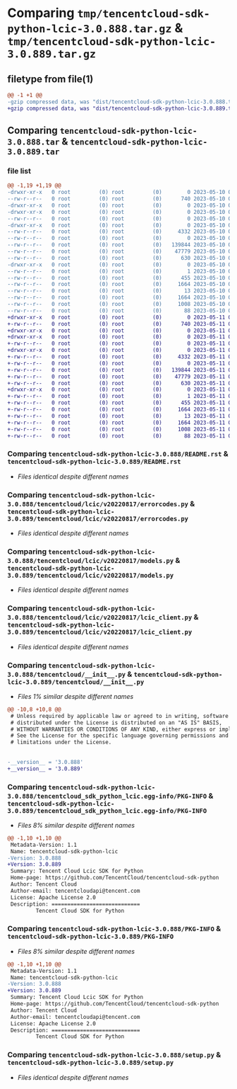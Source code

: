 # Comparing `tmp/tencentcloud-sdk-python-lcic-3.0.888.tar.gz` & `tmp/tencentcloud-sdk-python-lcic-3.0.889.tar.gz`

## filetype from file(1)

```diff
@@ -1 +1 @@
-gzip compressed data, was "dist/tencentcloud-sdk-python-lcic-3.0.888.tar", last modified: Wed May 10 02:18:51 2023, max compression
+gzip compressed data, was "dist/tencentcloud-sdk-python-lcic-3.0.889.tar", last modified: Thu May 11 02:55:43 2023, max compression
```

## Comparing `tencentcloud-sdk-python-lcic-3.0.888.tar` & `tencentcloud-sdk-python-lcic-3.0.889.tar`

### file list

```diff
@@ -1,19 +1,19 @@
-drwxr-xr-x   0 root         (0) root         (0)        0 2023-05-10 02:18:51.000000 tencentcloud-sdk-python-lcic-3.0.888/
--rw-r--r--   0 root         (0) root         (0)      740 2023-05-10 02:18:51.000000 tencentcloud-sdk-python-lcic-3.0.888/README.rst
-drwxr-xr-x   0 root         (0) root         (0)        0 2023-05-10 02:18:51.000000 tencentcloud-sdk-python-lcic-3.0.888/tencentcloud/
-drwxr-xr-x   0 root         (0) root         (0)        0 2023-05-10 02:18:51.000000 tencentcloud-sdk-python-lcic-3.0.888/tencentcloud/lcic/
--rw-r--r--   0 root         (0) root         (0)        0 2023-05-10 02:18:51.000000 tencentcloud-sdk-python-lcic-3.0.888/tencentcloud/lcic/__init__.py
-drwxr-xr-x   0 root         (0) root         (0)        0 2023-05-10 02:18:51.000000 tencentcloud-sdk-python-lcic-3.0.888/tencentcloud/lcic/v20220817/
--rw-r--r--   0 root         (0) root         (0)     4332 2023-05-10 02:18:51.000000 tencentcloud-sdk-python-lcic-3.0.888/tencentcloud/lcic/v20220817/errorcodes.py
--rw-r--r--   0 root         (0) root         (0)        0 2023-05-10 02:18:51.000000 tencentcloud-sdk-python-lcic-3.0.888/tencentcloud/lcic/v20220817/__init__.py
--rw-r--r--   0 root         (0) root         (0)   139844 2023-05-10 02:18:51.000000 tencentcloud-sdk-python-lcic-3.0.888/tencentcloud/lcic/v20220817/models.py
--rw-r--r--   0 root         (0) root         (0)    47779 2023-05-10 02:18:51.000000 tencentcloud-sdk-python-lcic-3.0.888/tencentcloud/lcic/v20220817/lcic_client.py
--rw-r--r--   0 root         (0) root         (0)      630 2023-05-10 02:18:51.000000 tencentcloud-sdk-python-lcic-3.0.888/tencentcloud/__init__.py
-drwxr-xr-x   0 root         (0) root         (0)        0 2023-05-10 02:18:51.000000 tencentcloud-sdk-python-lcic-3.0.888/tencentcloud_sdk_python_lcic.egg-info/
--rw-r--r--   0 root         (0) root         (0)        1 2023-05-10 02:18:51.000000 tencentcloud-sdk-python-lcic-3.0.888/tencentcloud_sdk_python_lcic.egg-info/dependency_links.txt
--rw-r--r--   0 root         (0) root         (0)      455 2023-05-10 02:18:51.000000 tencentcloud-sdk-python-lcic-3.0.888/tencentcloud_sdk_python_lcic.egg-info/SOURCES.txt
--rw-r--r--   0 root         (0) root         (0)     1664 2023-05-10 02:18:51.000000 tencentcloud-sdk-python-lcic-3.0.888/tencentcloud_sdk_python_lcic.egg-info/PKG-INFO
--rw-r--r--   0 root         (0) root         (0)       13 2023-05-10 02:18:51.000000 tencentcloud-sdk-python-lcic-3.0.888/tencentcloud_sdk_python_lcic.egg-info/top_level.txt
--rw-r--r--   0 root         (0) root         (0)     1664 2023-05-10 02:18:51.000000 tencentcloud-sdk-python-lcic-3.0.888/PKG-INFO
--rw-r--r--   0 root         (0) root         (0)     1008 2023-05-10 02:18:51.000000 tencentcloud-sdk-python-lcic-3.0.888/setup.py
--rw-r--r--   0 root         (0) root         (0)       88 2023-05-10 02:18:51.000000 tencentcloud-sdk-python-lcic-3.0.888/setup.cfg
+drwxr-xr-x   0 root         (0) root         (0)        0 2023-05-11 02:55:43.000000 tencentcloud-sdk-python-lcic-3.0.889/
+-rw-r--r--   0 root         (0) root         (0)      740 2023-05-11 02:55:43.000000 tencentcloud-sdk-python-lcic-3.0.889/README.rst
+drwxr-xr-x   0 root         (0) root         (0)        0 2023-05-11 02:55:43.000000 tencentcloud-sdk-python-lcic-3.0.889/tencentcloud/
+drwxr-xr-x   0 root         (0) root         (0)        0 2023-05-11 02:55:43.000000 tencentcloud-sdk-python-lcic-3.0.889/tencentcloud/lcic/
+-rw-r--r--   0 root         (0) root         (0)        0 2023-05-11 02:55:43.000000 tencentcloud-sdk-python-lcic-3.0.889/tencentcloud/lcic/__init__.py
+drwxr-xr-x   0 root         (0) root         (0)        0 2023-05-11 02:55:43.000000 tencentcloud-sdk-python-lcic-3.0.889/tencentcloud/lcic/v20220817/
+-rw-r--r--   0 root         (0) root         (0)     4332 2023-05-11 02:55:43.000000 tencentcloud-sdk-python-lcic-3.0.889/tencentcloud/lcic/v20220817/errorcodes.py
+-rw-r--r--   0 root         (0) root         (0)        0 2023-05-11 02:55:43.000000 tencentcloud-sdk-python-lcic-3.0.889/tencentcloud/lcic/v20220817/__init__.py
+-rw-r--r--   0 root         (0) root         (0)   139844 2023-05-11 02:55:43.000000 tencentcloud-sdk-python-lcic-3.0.889/tencentcloud/lcic/v20220817/models.py
+-rw-r--r--   0 root         (0) root         (0)    47779 2023-05-11 02:55:43.000000 tencentcloud-sdk-python-lcic-3.0.889/tencentcloud/lcic/v20220817/lcic_client.py
+-rw-r--r--   0 root         (0) root         (0)      630 2023-05-11 02:55:43.000000 tencentcloud-sdk-python-lcic-3.0.889/tencentcloud/__init__.py
+drwxr-xr-x   0 root         (0) root         (0)        0 2023-05-11 02:55:43.000000 tencentcloud-sdk-python-lcic-3.0.889/tencentcloud_sdk_python_lcic.egg-info/
+-rw-r--r--   0 root         (0) root         (0)        1 2023-05-11 02:55:43.000000 tencentcloud-sdk-python-lcic-3.0.889/tencentcloud_sdk_python_lcic.egg-info/dependency_links.txt
+-rw-r--r--   0 root         (0) root         (0)      455 2023-05-11 02:55:43.000000 tencentcloud-sdk-python-lcic-3.0.889/tencentcloud_sdk_python_lcic.egg-info/SOURCES.txt
+-rw-r--r--   0 root         (0) root         (0)     1664 2023-05-11 02:55:43.000000 tencentcloud-sdk-python-lcic-3.0.889/tencentcloud_sdk_python_lcic.egg-info/PKG-INFO
+-rw-r--r--   0 root         (0) root         (0)       13 2023-05-11 02:55:43.000000 tencentcloud-sdk-python-lcic-3.0.889/tencentcloud_sdk_python_lcic.egg-info/top_level.txt
+-rw-r--r--   0 root         (0) root         (0)     1664 2023-05-11 02:55:43.000000 tencentcloud-sdk-python-lcic-3.0.889/PKG-INFO
+-rw-r--r--   0 root         (0) root         (0)     1008 2023-05-11 02:55:43.000000 tencentcloud-sdk-python-lcic-3.0.889/setup.py
+-rw-r--r--   0 root         (0) root         (0)       88 2023-05-11 02:55:43.000000 tencentcloud-sdk-python-lcic-3.0.889/setup.cfg
```

### Comparing `tencentcloud-sdk-python-lcic-3.0.888/README.rst` & `tencentcloud-sdk-python-lcic-3.0.889/README.rst`

 * *Files identical despite different names*

### Comparing `tencentcloud-sdk-python-lcic-3.0.888/tencentcloud/lcic/v20220817/errorcodes.py` & `tencentcloud-sdk-python-lcic-3.0.889/tencentcloud/lcic/v20220817/errorcodes.py`

 * *Files identical despite different names*

### Comparing `tencentcloud-sdk-python-lcic-3.0.888/tencentcloud/lcic/v20220817/models.py` & `tencentcloud-sdk-python-lcic-3.0.889/tencentcloud/lcic/v20220817/models.py`

 * *Files identical despite different names*

### Comparing `tencentcloud-sdk-python-lcic-3.0.888/tencentcloud/lcic/v20220817/lcic_client.py` & `tencentcloud-sdk-python-lcic-3.0.889/tencentcloud/lcic/v20220817/lcic_client.py`

 * *Files identical despite different names*

### Comparing `tencentcloud-sdk-python-lcic-3.0.888/tencentcloud/__init__.py` & `tencentcloud-sdk-python-lcic-3.0.889/tencentcloud/__init__.py`

 * *Files 1% similar despite different names*

```diff
@@ -10,8 +10,8 @@
 # Unless required by applicable law or agreed to in writing, software
 # distributed under the License is distributed on an "AS IS" BASIS,
 # WITHOUT WARRANTIES OR CONDITIONS OF ANY KIND, either express or implied.
 # See the License for the specific language governing permissions and
 # limitations under the License.
 
 
-__version__ = '3.0.888'
+__version__ = '3.0.889'
```

### Comparing `tencentcloud-sdk-python-lcic-3.0.888/tencentcloud_sdk_python_lcic.egg-info/PKG-INFO` & `tencentcloud-sdk-python-lcic-3.0.889/tencentcloud_sdk_python_lcic.egg-info/PKG-INFO`

 * *Files 8% similar despite different names*

```diff
@@ -1,10 +1,10 @@
 Metadata-Version: 1.1
 Name: tencentcloud-sdk-python-lcic
-Version: 3.0.888
+Version: 3.0.889
 Summary: Tencent Cloud Lcic SDK for Python
 Home-page: https://github.com/TencentCloud/tencentcloud-sdk-python
 Author: Tencent Cloud
 Author-email: tencentcloudapi@tencent.com
 License: Apache License 2.0
 Description: ============================
         Tencent Cloud SDK for Python
```

### Comparing `tencentcloud-sdk-python-lcic-3.0.888/PKG-INFO` & `tencentcloud-sdk-python-lcic-3.0.889/PKG-INFO`

 * *Files 8% similar despite different names*

```diff
@@ -1,10 +1,10 @@
 Metadata-Version: 1.1
 Name: tencentcloud-sdk-python-lcic
-Version: 3.0.888
+Version: 3.0.889
 Summary: Tencent Cloud Lcic SDK for Python
 Home-page: https://github.com/TencentCloud/tencentcloud-sdk-python
 Author: Tencent Cloud
 Author-email: tencentcloudapi@tencent.com
 License: Apache License 2.0
 Description: ============================
         Tencent Cloud SDK for Python
```

### Comparing `tencentcloud-sdk-python-lcic-3.0.888/setup.py` & `tencentcloud-sdk-python-lcic-3.0.889/setup.py`

 * *Files identical despite different names*

